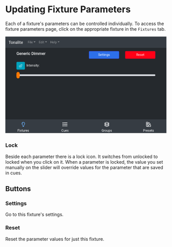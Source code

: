 # Updating Fixture Parameters

Each of a fixture's parameters can be controlled individually. To access the fixture parameters page, click on the appropriate fixture in the `Fixtures` tab.

![Fixture parameters page](../../images/fixture_parameters.png)

### Lock

Beside each parameter there is a lock icon. It switches from unlocked to locked when you click on it. When a parameter is locked, the value you set manually on the slider will override values for the parameter that are saved in cues.

## Buttons

### Settings

Go to this fixture's settings.

### Reset

Reset the parameter values for just this fixture.
